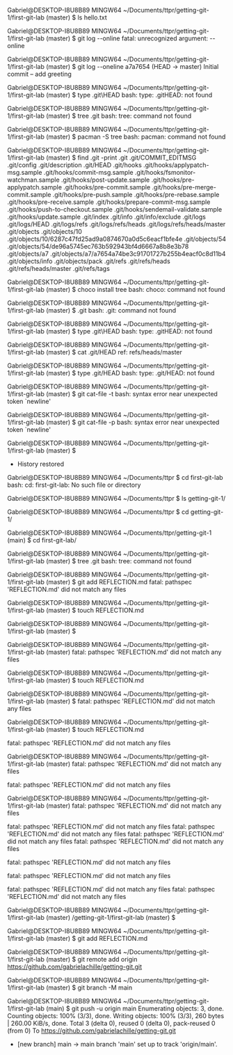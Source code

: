 Gabriel@DESKTOP-I8U8B89 MINGW64 ~/Documents/ttpr/getting-git-1/first-git-lab (master)
$ ls
hello.txt

Gabriel@DESKTOP-I8U8B89 MINGW64 ~/Documents/ttpr/getting-git-1/first-git-lab (master)
$ git log --online
fatal: unrecognized argument: --online

Gabriel@DESKTOP-I8U8B89 MINGW64 ~/Documents/ttpr/getting-git-1/first-git-lab (master)
$ git log --oneline
a7a7654 (HEAD -> master) Initial commit – add greeting

Gabriel@DESKTOP-I8U8B89 MINGW64 ~/Documents/ttpr/getting-git-1/first-git-lab (master)
$ type .git\HEAD
bash: type: .gitHEAD: not found

Gabriel@DESKTOP-I8U8B89 MINGW64 ~/Documents/ttpr/getting-git-1/first-git-lab (master)
$ tree .git
bash: tree: command not found

Gabriel@DESKTOP-I8U8B89 MINGW64 ~/Documents/ttpr/getting-git-1/first-git-lab (master)
$ pacman -S tree
bash: pacman: command not found

Gabriel@DESKTOP-I8U8B89 MINGW64 ~/Documents/ttpr/getting-git-1/first-git-lab (master)
$ find .git -print
.git
.git/COMMIT_EDITMSG
.git/config
.git/description
.git/HEAD
.git/hooks
.git/hooks/applypatch-msg.sample
.git/hooks/commit-msg.sample
.git/hooks/fsmonitor-watchman.sample
.git/hooks/post-update.sample
.git/hooks/pre-applypatch.sample
.git/hooks/pre-commit.sample
.git/hooks/pre-merge-commit.sample
.git/hooks/pre-push.sample
.git/hooks/pre-rebase.sample
.git/hooks/pre-receive.sample
.git/hooks/prepare-commit-msg.sample
.git/hooks/push-to-checkout.sample
.git/hooks/sendemail-validate.sample
.git/hooks/update.sample
.git/index
.git/info
.git/info/exclude
.git/logs
.git/logs/HEAD
.git/logs/refs
.git/logs/refs/heads
.git/logs/refs/heads/master
.git/objects
.git/objects/10
.git/objects/10/6287c47fd25ad9a0874670a0d5c6eacf1bfe4e
.git/objects/54
.git/objects/54/de96a5745ec763b592943bf4d6667a8b8e3b78
.git/objects/a7
.git/objects/a7/a7654a74be3c91701727b255b4eacf0c8d11b4
.git/objects/info
.git/objects/pack
.git/refs
.git/refs/heads
.git/refs/heads/master
.git/refs/tags

Gabriel@DESKTOP-I8U8B89 MINGW64 ~/Documents/ttpr/getting-git-1/first-git-lab (master)
$ choco install tree
bash: choco: command not found

Gabriel@DESKTOP-I8U8B89 MINGW64 ~/Documents/ttpr/getting-git-1/first-git-lab (master)
$ .git
bash: .git: command not found

Gabriel@DESKTOP-I8U8B89 MINGW64 ~/Documents/ttpr/getting-git-1/first-git-lab (master)
$ type .git\HEAD
bash: type: .gitHEAD: not found

Gabriel@DESKTOP-I8U8B89 MINGW64 ~/Documents/ttpr/getting-git-1/first-git-lab (master)
$ cat .git/HEAD
ref: refs/heads/master

Gabriel@DESKTOP-I8U8B89 MINGW64 ~/Documents/ttpr/getting-git-1/first-git-lab (master)
$ type .git/HEAD
bash: type: .git/HEAD: not found

Gabriel@DESKTOP-I8U8B89 MINGW64 ~/Documents/ttpr/getting-git-1/first-git-lab (master)
$ git cat-file -t <HASH>
bash: syntax error near unexpected token `newline'

Gabriel@DESKTOP-I8U8B89 MINGW64 ~/Documents/ttpr/getting-git-1/first-git-lab (master)
$ git cat-file -p <HASH>
bash: syntax error near unexpected token `newline'

Gabriel@DESKTOP-I8U8B89 MINGW64 ~/Documents/ttpr/getting-git-1/first-git-lab (master)
$

- History restored

Gabriel@DESKTOP-I8U8B89 MINGW64 ~/Documents/ttpr
$ cd first-git-lab
bash: cd: first-git-lab: No such file or directory

Gabriel@DESKTOP-I8U8B89 MINGW64 ~/Documents/ttpr
$ ls
getting-git-1/

Gabriel@DESKTOP-I8U8B89 MINGW64 ~/Documents/ttpr
$ cd getting-git-1/

Gabriel@DESKTOP-I8U8B89 MINGW64 ~/Documents/ttpr/getting-git-1 (main)
$ cd first-git-lab/

Gabriel@DESKTOP-I8U8B89 MINGW64 ~/Documents/ttpr/getting-git-1/first-git-lab (master)
$ tree .git
bash: tree: command not found

Gabriel@DESKTOP-I8U8B89 MINGW64 ~/Documents/ttpr/getting-git-1/first-git-lab (master)
$ git add REFLECTION.md
fatal: pathspec 'REFLECTION.md' did not match any files

Gabriel@DESKTOP-I8U8B89 MINGW64 ~/Documents/ttpr/getting-git-1/first-git-lab (master)
$ touch REFLECTION.md

Gabriel@DESKTOP-I8U8B89 MINGW64 ~/Documents/ttpr/getting-git-1/first-git-lab (master)
$

Gabriel@DESKTOP-I8U8B89 MINGW64 ~/Documents/ttpr/getting-git-1/first-git-lab (master)
fatal: pathspec 'REFLECTION.md' did not match any files

Gabriel@DESKTOP-I8U8B89 MINGW64 ~/Documents/ttpr/getting-git-1/first-git-lab (master)
$ touch REFLECTION.md

Gabriel@DESKTOP-I8U8B89 MINGW64 ~/Documents/ttpr/getting-git-1/first-git-lab (master)
$
fatal: pathspec 'REFLECTION.md' did not match any files

Gabriel@DESKTOP-I8U8B89 MINGW64 ~/Documents/ttpr/getting-git-1/first-git-lab (master)
$ touch REFLECTION.md

fatal: pathspec 'REFLECTION.md' did not match any files

Gabriel@DESKTOP-I8U8B89 MINGW64 ~/Documents/ttpr/getting-git-1/first-git-lab (master)
fatal: pathspec 'REFLECTION.md' did not match any files

fatal: pathspec 'REFLECTION.md' did not match any files

Gabriel@DESKTOP-I8U8B89 MINGW64 ~/Documents/ttpr/getting-git-1/first-git-lab (master)
fatal: pathspec 'REFLECTION.md' did not match any files

fatal: pathspec 'REFLECTION.md' did not match any files
fatal: pathspec 'REFLECTION.md' did not match any files
fatal: pathspec 'REFLECTION.md' did not match any files
fatal: pathspec 'REFLECTION.md' did not match any files

fatal: pathspec 'REFLECTION.md' did not match any files

fatal: pathspec 'REFLECTION.md' did not match any files

fatal: pathspec 'REFLECTION.md' did not match any files
fatal: pathspec 'REFLECTION.md' did not match any files

Gabriel@DESKTOP-I8U8B89 MINGW64 ~/Documents/ttpr/getting-git-1/first-git-lab (master)
/getting-git-1/first-git-lab (master)
$

Gabriel@DESKTOP-I8U8B89 MINGW64 ~/Documents/ttpr/getting-git-1/first-git-lab (master)
$ git add REFLECTION.md

Gabriel@DESKTOP-I8U8B89 MINGW64 ~/Documents/ttpr/getting-git-1/first-git-lab (master)
$ git remote add origin https://github.com/gabrielachille/getting-git.git

Gabriel@DESKTOP-I8U8B89 MINGW64 ~/Documents/ttpr/getting-git-1/first-git-lab (master)
$ git branch -M main

Gabriel@DESKTOP-I8U8B89 MINGW64 ~/Documents/ttpr/getting-git-1/first-git-lab (main)
$ git push -u origin main
Enumerating objects: 3, done.
Counting objects: 100% (3/3), done.
Writing objects: 100% (3/3), 260 bytes | 260.00 KiB/s, done.
Total 3 (delta 0), reused 0 (delta 0), pack-reused 0 (from 0)
To https://github.com/gabrielachille/getting-git.git

- [new branch] main -> main
  branch 'main' set up to track 'origin/main'.
